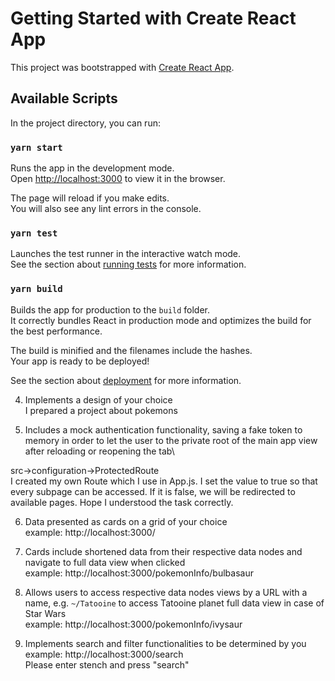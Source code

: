 # Getting Started with Create React App

This project was bootstrapped with [Create React App](https://github.com/facebook/create-react-app).

## Available Scripts

In the project directory, you can run:

### `yarn start`

Runs the app in the development mode.\
Open [http://localhost:3000](http://localhost:3000) to view it in the browser.

The page will reload if you make edits.\
You will also see any lint errors in the console.

### `yarn test`

Launches the test runner in the interactive watch mode.\
See the section about [running tests](https://facebook.github.io/create-react-app/docs/running-tests) for more information.

### `yarn build`

Builds the app for production to the `build` folder.\
It correctly bundles React in production mode and optimizes the build for the best performance.

The build is minified and the filenames include the hashes.\
Your app is ready to be deployed!

See the section about [deployment](https://facebook.github.io/create-react-app/docs/deployment) for more information.




4. Implements a design of your choice\
I prepared a project about pokemons

5. Includes a mock authentication functionality, saving a fake token to memory in order to let the user to the private root of the main app view after reloading or reopening the tab\

src->configuration->ProtectedRoute \
I created my own Route which I use in App.js. I set the value to true so that every subpage can be accessed. If it is false, we will be redirected to available pages. Hope I understood the task correctly.


6. Data presented as cards on a grid of your choice\
example: http://localhost:3000/

7. Cards include shortened data from their respective data nodes and navigate to full data view when clicked\
example: http://localhost:3000/pokemonInfo/bulbasaur

8. Allows users to access respective data nodes views by a URL with a name, e.g. `~/Tatooine` to access Tatooine planet full data view in case of Star Wars\
example: http://localhost:3000/pokemonInfo/ivysaur

9. Implements search and filter functionalities to be determined by you\
example: http://localhost:3000/search\
Please enter stench and press "search"
